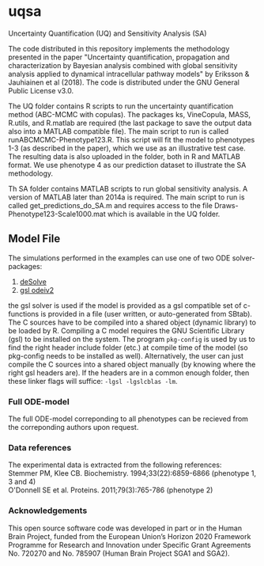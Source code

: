 # uqsa
Uncertainty Quantification (UQ) and Sensitivity Analysis (SA)

The code distributed in this repository implements the methodology presented in the paper "Uncertainty quantification, propagation and
characterization by Bayesian analysis combined with global sensitivity analysis applied to dynamical intracellular pathway models" by Eriksson & Jauhiainen et al (2018). The code is distributed under the GNU General Public License v3.0.

The UQ folder contains R scripts to run the uncertainty quantification method (ABC-MCMC with copulas). The packages ks, VineCopula, MASS, R.utils, and R.matlab are required (the last package to save the output data also into a MATLAB compatible file). The main script to run is called runABCMCMC-Phenotype123.R. This script will fit the model to phenotypes 1-3 (as described in the paper), which we use as an illustrative test case. The resulting data is also uploaded in the folder, both in R and MATLAB format. We use phenotype 4 as our prediction dataset to illustrate the SA methodology. 

Th SA folder contains MATLAB scripts to run global sensitivity analysis. A version of MATLAB later than 2014a is required. The main script to run is called get_predictions_do_SA.m and requires access to the file Draws-Phenotype123-Scale1000.mat which is available in the UQ folder. 

## Model File

The simulations performed in the examples can use one of two ODE solver-packages:

1. [deSolve](https://cran.r-project.org/package=deSolve)
2. [gsl odeiv2](https://www.gnu.org/software/gsl/doc/html/ode-initval.html)

the gsl solver is used if the model is provided as a gsl compatible
set of c-functions is provided in a file (user written, or
auto-generated from SBtab). The C sources have to be compiled into a
shared object (dynamic library) to be loaded by R. Compiling a C model
requires the GNU Scientific Library (gsl) to be installed on the
system. The program `pkg-config` is used by us to find the right
header include folder (etc.) at compile time of the model (so
pkg-config needs to be installed as well). Alternatively, the user can
just compile the C sources into a shared object manually (by knowing
where the right gsl headers are). If the headers are in a common
enough folder, then these linker flags will suffice: `-lgsl -lgslcblas
-lm`.

### Full ODE-model

The full ODE-model correponding to all phenotypes can be recieved from the correponding authors upon request.

### Data references
The experimental data is extracted from the following references:<br/>
Stemmer PM, Klee CB. Biochemistry. 1994;33(22):6859-6866 (phenotype 1, 3 and 4)<br/>
O'Donnell SE et al. Proteins. 2011;79(3):765-786 (phenotype 2)

### Acknowledgements
This open source software code was developed in part or in the Human Brain Project, funded from the European Union’s Horizon 2020 Framework Programme for Research and Innovation under Specific Grant Agreements No. 720270 and No. 785907 (Human Brain Project SGA1 and SGA2).
